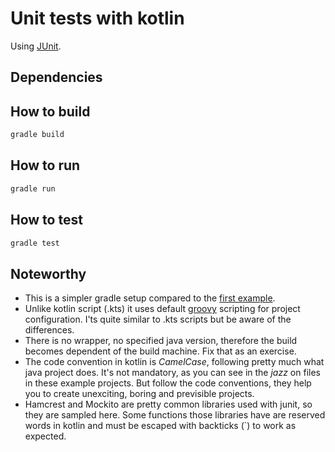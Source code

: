 # Unit tests with kotlin

Using [JUnit][junit].

## Dependencies

## How to build

```bash
gradle build
```

## How to run

```bash
gradle run
```

## How to test

```bash
gradle test
```

## Noteworthy

- This is a simpler gradle setup compared to the [first example][gradle].
- Unlike kotlin script (.kts) it uses default [groovy][groovy] scripting for
  project configuration. I'ts quite similar to .kts scripts but be aware of the differences.
- There is no wrapper, no specified java version, therefore the build becomes
  dependent of the build machine. Fix that as an exercise.
- The code convention in kotlin is _CamelCase_, following pretty much what java
  project does. It's not mandatory, as you can see in the _jazz_ on files in
  these example projects. But follow the code conventions, they help you to
  create unexciting, boring and previsible projects.
- Hamcrest and Mockito are pretty common libraries used with junit, so they are
  sampled here. Some functions those libraries have are reserved words in kotlin
  and must be escaped with backticks (`) to work as expected.

[junit]: https://junit.org/junit5/docs/current/user-guide/#overview-getting-started
[gradle]: ../project-008-sample-gradle/README.md
[groovy]: https://groovy-lang.org/
